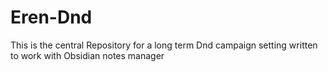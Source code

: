 # Eren-Dnd
This is the central Repository for a long term Dnd campaign setting written to work with Obsidian notes manager
